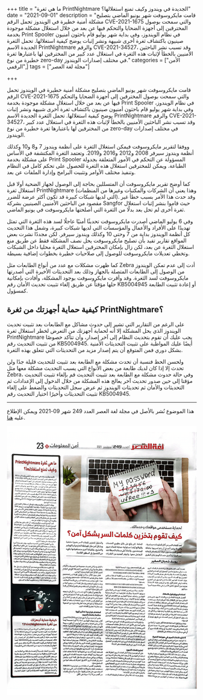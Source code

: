 +++
title = "ما هي ثغرة PrintNightmare الجديدة في ويندوز وكيف تمنع استغلالها؟"
date = "2021-09-01"
description = "قامت مايكروسوفت شهر يونيو الماضي بتصليح مشكلة أمنية خطيرة في الويندوز تحمل الرقم CVE-2021-1675 والتي سمحت بوصول المخترقين إلى أجهزة الضحايا والتحكم فيها عن بعد من خلال استغلال مشكلة موجودة بخدمة Print Spooler في نظام الويندوز، وفي بداية شهر يوليو قام باحثون أمنيون صينيون باكتشاف ثغرة أخرى شبيهة ونشر إثبات يوضح كيفية استغلالها. تحمل الثغرة الجديدة الاسم PrintNightmare والرقم CVE-2021-34527، وقد تسبب نشر الباحثين اﻷمنيين بالخطأ لإثبات هذه الثغرة في استغلال عدد كبير من المخترقين لها باعتبارها ثغرة خطيرة من نوع zero-day في مختلف إصدارات الويندوز."
categories = ["اﻷمن الرقمي",]
tags = ["مجلة لغة العصر"]

+++

قامت مايكروسوفت شهر يونيو الماضي بتصليح مشكلة أمنية خطيرة في الويندوز تحمل الرقم CVE-2021-1675 والتي سمحت بوصول المخترقين إلى أجهزة الضحايا والتحكم فيها عن بعد من خلال استغلال مشكلة موجودة بخدمة Print Spooler في نظام الويندوز، وفي بداية شهر يوليو قام باحثون أمنيون صينيون باكتشاف ثغرة أخرى شبيهة ونشر إثبات يوضح كيفية استغلالها. تحمل الثغرة الجديدة الاسم PrintNightmare والرقم CVE-2021-34527، وقد تسبب نشر الباحثين اﻷمنيين بالخطأ لإثبات هذه الثغرة في استغلال عدد كبير من المخترقين لها باعتبارها ثغرة خطيرة من نوع zero-day في مختلف إصدارات الويندوز.

ووفقا لتقرير مايكروسوفت فيمكن استغلال الثغرة على أنظمة ويندوز 7 و8 و10 وكذلك أنظمة ويندوز سيرفر 2008 و2012 و2016 و2019. وتعتمد الثغرة المكتشفة في اﻷساس على مشكلة بخدمة Print Spooler المسؤولة عن التحكم في اﻷمور المتعلقة بجدولة الطباعة. ويمكن للمخترقين استغلال هذه الثغرة للحصول على تحكم كامل في النظام وتنفيذ مختلف اﻷوامر وتثبيت البرامج وإدارة الملفات عن بعد.

كما أوضح تقرير مايكروسوفت أن المتسللين بحاجة إلى الوصول لجهاز الضحية أولا قبل استغلال ثغرة PrintNightmare (وهذا يعني أن الشركات والمكتبات وغيرها من المنظمات التي لديها شبكات كبيرة قد تكون أكثر عرضة للضرر). وقد حدث هذا الأمر بسبب خطأ غير مقصود من الباحثين الأمنيين الصينيين بشركة Sangfor حيث قاموا بنشر إثبات استغلال ثغرة أخرى لم تحل بعد بدلًا من الثغرة التي أصلحتها مايكروسوفت في يونيو الماضي.

وفي 6 يوليو الماضي أصدرت مايكروسوفت تحديثًا أمنيًا عاجلًا لسد هذه الثغرة التي تمثل تهديدًا على الأفراد والأعمال والمؤسسات التي لديها شبكات كبيرة، وشمل هذا التحديث كل أنظمة الويندوز بداية من 7 وحتى 10 وكذلك ويندوز سيرفر. لكن مجددًا نشرت بعض المواقع تقارير تفيد بأن تصليح مايكروسوفت يحل نصف المشكلة فقط عن طريق منع استغلال الثغرة عن بعد، لكن زال بإمكان المخترقين استغلال الثغرة محليا داخل الشبكات وتخطي تعديلات مايكروسوفت للوصول إلى صلاحيات خطيرة بخطوات إضافية بسيطة.

كما ظهرت مشكلات مع عدد من أنواع الطابعات مثل Zebra أدت إلى عدم تمكن الويندوز من الوصول إلى الطابعات المتصلة بالجهاز وذلك بعد التحديثات الأخيرة التي أصدرتها مايكروسوفت لسد الثغرة. وقد وأقرت مايكروسوفت بوجود المشكلة، وأفادت بإمكانية حلها مؤقتاً عن طريق إلغاء تثبيت تحديث الأمان رقم KB5004945 أو إعادة تثبيت الطابعة كمسؤول.

## كيفية حماية أجهزتك من ثغرة PrintNightmare؟

على الرغم من التقارير التي تشير إلى حدوث مشاكل مع الطابعات بعد تثبيت تحديث الويندوز الذي يحل المشكلة إلا أنه لحماية أجهزتك من التعرض لخطر استغلال ثغرة PrintNightmare يجب عليك أن تقوم بتحديث النظام إلى آخر إصدار، وأن تتأكد خصوصًا من تثبيت التحديث رقم KB5004945. أيضًا عليك المواظبة على تثبيت التحديثات الأمنية بشكل دوري فمن المتوقع أن يتم إصدار مزيد من التحديثات التي تتعلق بهذه الثغرة.

ولحسن الحظ فنسبة أن تحدث مشكلة مع الطابعة بعد تثبيت للتحديث قليلة جدًا ولن تحدث إلا إذا كان لديك طابعة من بعض الأنواع التي يسبب التحديث مشكلة معها مثل Zebra، وفي حالة حدوث مشكلة مع الطابعة بعد تثبيت التحديث قم بإلغاء تثبيت التحديث مؤقتا إلى حين صدور تحديث آخر يعالج هذه المشكلة من خلال الدخول إلى الإعدادات ثم التحديثات والأمان ثم تحديثات الويندوز ثم عرض سجل التحديثات والضغط على إلغاء تثبيت التحديثات وأخيرًا اختيار التحديث رقم KB5004945.

---

هذا الموضوع نُشر باﻷصل في مجلة لغة العصر العدد 249 شهر 09-2021 ويمكن الإطلاع عليه [هنا](https://drive.google.com/file/d/1ovpFNEGB96_W2rG0fCEtRL9uRwCnGb-t/view?usp=sharing).

![img](images/249-2.png)
